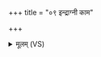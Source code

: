 +++
title = "०९ इन्द्राग्नी काम"

+++
<details><summary>मूलम् (VS)</summary>

इ॑न्द्रा॒ग्नी का॑म स॒रथं॒ हि भू॒त्वा नी॒चैः स॒पत्ना॒न्मम॑ पादयाथः। तेषां॑ प॒न्नाना॑मध॒मा तमां॒स्यग्ने॒ वास्तू॑न्यनु॒निर्द॑ह॒ त्वम् ॥
</details>